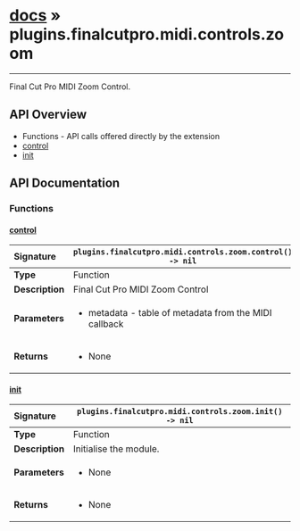# [docs](index.md) » plugins.finalcutpro.midi.controls.zoom
---

Final Cut Pro MIDI Zoom Control.

## API Overview
* Functions - API calls offered directly by the extension
 * [control](#control)
 * [init](#init)

## API Documentation

### Functions

#### [control](#control)
| <span style="float: left;">**Signature**</span> | <span style="float: left;">`plugins.finalcutpro.midi.controls.zoom.control() -> nil` </span>                                                          |
| -----------------------------------------------------|---------------------------------------------------------------------------------------------------------|
| **Type**                                             | Function                                                                                         |
| **Description**                                      | Final Cut Pro MIDI Zoom Control                                                                                         |
| **Parameters**                                       | <ul markdown="1"><li markdown="1">metadata - table of metadata from the MIDI callback</li></ul> |
| **Returns**                                          | <ul markdown="1"><li markdown="1">None</li></ul>          |

#### [init](#init)
| <span style="float: left;">**Signature**</span> | <span style="float: left;">`plugins.finalcutpro.midi.controls.zoom.init() -> nil` </span>                                                          |
| -----------------------------------------------------|---------------------------------------------------------------------------------------------------------|
| **Type**                                             | Function                                                                                         |
| **Description**                                      | Initialise the module.                                                                                         |
| **Parameters**                                       | <ul markdown="1"><li markdown="1">None</li></ul> |
| **Returns**                                          | <ul markdown="1"><li markdown="1">None</li></ul>          |

